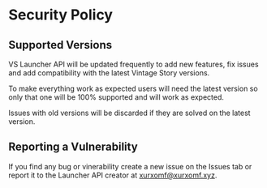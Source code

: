 # Security Policy

## Supported Versions

VS Launcher API will be updated frequently to add new features, fix issues and
add compatibility with the latest Vintage Story versions.

To make everything work as expected users will need the latest version so
only that one will be 100% supported and will work as expected.

Issues with old versions will be discarded if they are solved on the latest
version.

## Reporting a Vulnerability

If you find any bug or vinerability create a new issue on the Issues tab
or report it to the Launcher API creator at xurxomf@xurxomf.xyz.
